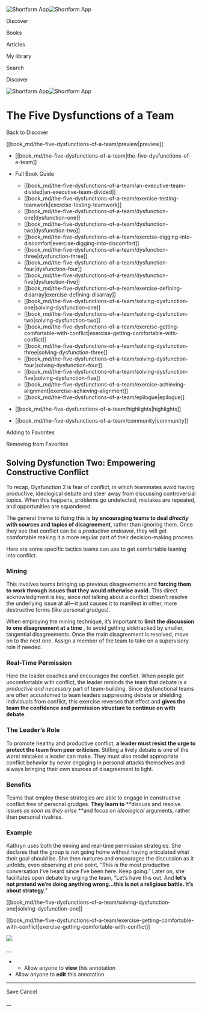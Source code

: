 ![Shortform App](/img/logo.36a2399e.svg)![Shortform App](/img/logo-dark.70c1b072.svg)

Discover

Books

Articles

My library

Search

Discover

![Shortform App](/img/logo.36a2399e.svg)![Shortform App](/img/logo-dark.70c1b072.svg)

# The Five Dysfunctions of a Team

Back to Discover

[[book_md/the-five-dysfunctions-of-a-team/preview|preview]]

  * [[book_md/the-five-dysfunctions-of-a-team|the-five-dysfunctions-of-a-team]]
  * Full Book Guide

    * [[book_md/the-five-dysfunctions-of-a-team/an-executive-team-divided|an-executive-team-divided]]
    * [[book_md/the-five-dysfunctions-of-a-team/exercise-testing-teamwork|exercise-testing-teamwork]]
    * [[book_md/the-five-dysfunctions-of-a-team/dysfunction-one|dysfunction-one]]
    * [[book_md/the-five-dysfunctions-of-a-team/dysfunction-two|dysfunction-two]]
    * [[book_md/the-five-dysfunctions-of-a-team/exercise-digging-into-discomfort|exercise-digging-into-discomfort]]
    * [[book_md/the-five-dysfunctions-of-a-team/dysfunction-three|dysfunction-three]]
    * [[book_md/the-five-dysfunctions-of-a-team/dysfunction-four|dysfunction-four]]
    * [[book_md/the-five-dysfunctions-of-a-team/dysfunction-five|dysfunction-five]]
    * [[book_md/the-five-dysfunctions-of-a-team/exercise-defining-disarray|exercise-defining-disarray]]
    * [[book_md/the-five-dysfunctions-of-a-team/solving-dysfunction-one|solving-dysfunction-one]]
    * [[book_md/the-five-dysfunctions-of-a-team/solving-dysfunction-two|solving-dysfunction-two]]
    * [[book_md/the-five-dysfunctions-of-a-team/exercise-getting-comfortable-with-conflict|exercise-getting-comfortable-with-conflict]]
    * [[book_md/the-five-dysfunctions-of-a-team/solving-dysfunction-three|solving-dysfunction-three]]
    * [[book_md/the-five-dysfunctions-of-a-team/solving-dysfunction-four|solving-dysfunction-four]]
    * [[book_md/the-five-dysfunctions-of-a-team/solving-dysfunction-five|solving-dysfunction-five]]
    * [[book_md/the-five-dysfunctions-of-a-team/exercise-achieving-alignment|exercise-achieving-alignment]]
    * [[book_md/the-five-dysfunctions-of-a-team/epilogue|epilogue]]
  * [[book_md/the-five-dysfunctions-of-a-team/highlights|highlights]]
  * [[book_md/the-five-dysfunctions-of-a-team/community|community]]



Adding to Favorites 

Removing from Favorites 

## Solving Dysfunction Two: Empowering Constructive Conflict

To recap, Dysfunction 2 is fear of conflict, in which teammates avoid having productive, ideological debate and steer away from discussing controversial topics. When this happens, problems go undetected, mistakes are repeated, and opportunities are squandered.

The general theme to fixing this is **by encouraging teams to deal _directly_ with sources and topics of disagreement**, rather than ignoring them. Once they see that conflict can be a _productive_ endeavor, they will get comfortable making it a more regular part of their decision-making process.

Here are some specific tactics teams can use to get comfortable leaning into conflict.

### Mining

This involves teams bringing up previous disagreements and **forcing them to work through issues that they would otherwise avoid.** This direct acknowledgment is key, since _not_ talking about a conflict doesn’t resolve the underlying issue at all—it just causes it to manifest in other, more destructive forms (like personal grudges).

When employing the mining technique, it’s important to **limit the discussion to one disagreement at a time** , to avoid getting sidetracked by smaller, tangential disagreements. Once the main disagreement is resolved, move on to the next one. Assign a member of the team to take on a supervisory role if needed.

### Real-Time Permission

Here the leader coaches and encourages the conflict. When people get uncomfortable with conflict, the leader reminds the team that debate is a _productive and necessary_ part of team-building. Since dysfunctional teams are often accustomed to team leaders suppressing debate or shielding individuals from conflict, this exercise reverses that effect and **gives the team the confidence and permission structure to continue on with debate**.

### The Leader’s Role

To promote healthy and productive conflict, **a leader must resist the urge to protect the team from peer criticism**. Stifling a lively debate is one of the worst mistakes a leader can make. They must also model appropriate conflict behavior by never engaging in personal attacks themselves and always bringing their own sources of disagreement to light.

### Benefits

Teams that employ these strategies are able to engage in constructive conflict free of personal grudges. **They learn to** **discuss and resolve issues _as soon as they arise_ **and focus on _ideological_ arguments, rather than personal rivalries.

### Example

Kathryn uses both the mining and real-time permission strategies. She declares that the group is not going home without having articulated what their goal should be. She then nurtures and encourages the discussion as it unfolds, even observing at one point, “This is the most productive conversation I’ve heard since I’ve been here. Keep going.” Later on, she facilitates open debate by urging the team, “Let’s have this out. And **let’s not pretend we’re doing anything wrong...this is not a religious battle. It’s about strategy**.”

[[book_md/the-five-dysfunctions-of-a-team/solving-dysfunction-one|solving-dysfunction-one]]

[[book_md/the-five-dysfunctions-of-a-team/exercise-getting-comfortable-with-conflict|exercise-getting-comfortable-with-conflict]]

![](https://bat.bing.com/action/0?ti=56018282&Ver=2&mid=68268600-f88e-46b8-aa5f-a2f7db3d2d39&sid=1711133063fa11eebdec89a8b8ae3bbc&vid=171147a063fa11eea7440fcfeb230d96&vids=0&msclkid=N&pi=0&lg=en-US&sw=800&sh=600&sc=24&nwd=1&tl=Shortform%20%7C%20Book&p=https%3A%2F%2Fwww.shortform.com%2Fapp%2Fbook%2Fthe-five-dysfunctions-of-a-team%2Fsolving-dysfunction-two&r=&lt=372&evt=pageLoad&sv=1&rn=674083)

__

  *   * Allow anyone to **view** this annotation
  * Allow anyone to **edit** this annotation



* * *

Save Cancel

__



